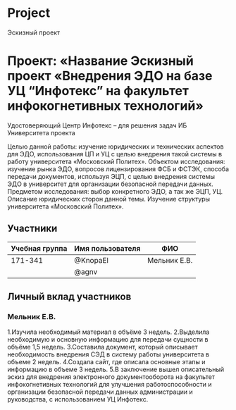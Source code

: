 # Project
Эскизный проект 

# Проект: «Название Эскизный проект «Внедрения ЭДО на базе УЦ “Инфотекс” на факультет инфокогнетивных технологий»
Удостоверяющий Центр Инфотекс – для решения задач ИБ Университета
проекта

Целью данной работы: изучение юридических и технических аспектов для ЭДО, использования ЦП и УЦ с целью внедрения такой системы в работу университета «Московский Политех».
Объектом исследования: изучение рынка ЭДО, вопросов лицензирования ФСБ и ФСТЭК, способа передачи документов, используя ЭЦП, с целью внедрения системы ЭДО в университет для организации безопасной передачи данных.
Предметом исследования: выбор конкретного ЭДО, а так же ЭЦП, УЦ. Описание юридических сторон данной темы. Изучение структуры университета «Московский Политех».

## Участники

| Учебная группа | Имя пользователя | ФИО                      |
|----------------|------------------|--------------------------|
| 171-341        | @KnopaEl         | Мельник Е.В.             |
|                | @agnv            |                          |


## Личный вклад участников

### Мельник Е.В.

1.Изучила необходимый материал в объёме 3 недель. 
2.Выделила необходимую и основную информацию для передачи сущности в объёме 1,5 недель.
3.Составила документ, который описывает необходимость внедрения СЭД в систему работы университета в объеме 2 недель. 
4.Создала сайт, где описала основные этапы и информацию в объеме 3 недель.
5.В заключение вышел описательный эскиз для внедрения электронного документооборота на факультет инфокогнетивных технологий для улучшения работоспособности и организации безопасной передачи данных администрации и руководства, с использованием УЦ Инфотекс.
